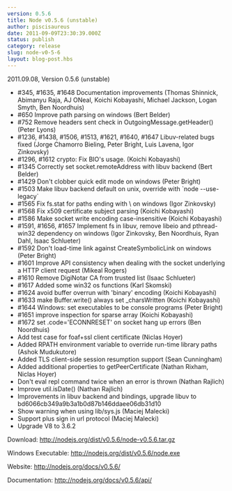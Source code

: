 ```yaml
---
version: 0.5.6
title: Node v0.5.6 (unstable)
author: piscisaureus
date: 2011-09-09T23:30:39.000Z
status: publish
category: release
slug: node-v0-5-6
layout: blog-post.hbs
---
```


2011.09.08, Version 0.5.6 (unstable)
<ul>
    <li>#345, #1635, #1648 Documentation improvements (Thomas Shinnick, Abimanyu Raja, AJ ONeal, Koichi Kobayashi, Michael Jackson, Logan Smyth, Ben Noordhuis)</li>
    <li>#650 Improve path parsing on windows (Bert Belder)</li>
    <li>#752 Remove headers sent check in OutgoingMessage.getHeader() (Peter Lyons)</li>
    <li>#1236, #1438, #1506, #1513, #1621, #1640, #1647 Libuv-related bugs fixed (Jorge Chamorro Bieling, Peter Bright, Luis Lavena, Igor Zinkovsky)</li>
    <li>#1296, #1612 crypto: Fix BIO's usage. (Koichi Kobayashi)</li>
    <li>#1345 Correctly set socket.remoteAddress with libuv backend (Bert Belder)</li>
    <li>#1429 Don't clobber quick edit mode on windows (Peter Bright)</li>
    <li>#1503 Make libuv backend default on unix, override with `node --use-legacy`</li>
    <li>#1565 Fix fs.stat for paths ending with \ on windows (Igor Zinkovsky)</li>
    <li>#1568 Fix x509 certificate subject parsing (Koichi Kobayashi)</li>
    <li>#1586 Make socket write encoding case-insensitive (Koichi Kobayashi)</li>
    <li>#1591, #1656, #1657 Implement fs in libuv, remove libeio and pthread-win32 dependency on windows (Igor Zinkovsky, Ben Noordhuis, Ryan Dahl, Isaac Schlueter)</li>
    <li>#1592 Don't load-time link against CreateSymbolicLink on windows (Peter Bright)</li>
    <li>#1601 Improve API consistency when dealing with the socket underlying a HTTP client request (Mikeal Rogers)</li>
    <li>#1610 Remove DigiNotar CA from trusted list (Isaac Schlueter)</li>
    <li>#1617 Added some win32 os functions (Karl Skomski)</li>
    <li>#1624 avoid buffer overrun with 'binary' encoding (Koichi Kobayashi)</li>
    <li>#1633 make Buffer.write() always set _charsWritten (Koichi Kobayashi)</li>
    <li>#1644 Windows: set executables to be console programs (Peter Bright)</li>
    <li>#1651 improve inspection for sparse array (Koichi Kobayashi)</li>
    <li>#1672 set .code='ECONNRESET' on socket hang up errors (Ben Noordhuis)</li>
    <li>Add test case for foaf+ssl client certificate (Niclas Hoyer)</li>
    <li>Added RPATH environment variable to override run-time library paths (Ashok Mudukutore)</li>
    <li>Added TLS client-side session resumption support (Sean Cunningham)</li>
    <li>Added additional properties to getPeerCertificate (Nathan Rixham, Niclas Hoyer)</li>
    <li>Don't eval repl command twice when an error is thrown (Nathan Rajlich)</li>
    <li>Improve util.isDate() (Nathan Rajlich)</li>
    <li>Improvements in libuv backend and bindings, upgrade libuv to bd6066cb349a9b3a1b0d87b146ddaee06db31d10</li>
    <li>Show warning when using lib/sys.js (Maciej Malecki)</li>
    <li>Support plus sign in url protocol (Maciej Malecki)</li>
    <li>Upgrade V8 to 3.6.2</li>
</ul>
Download: <a href="http://nodejs.org/dist/v0.5.6/node-v0.5.6.tar.gz">http://nodejs.org/dist/v0.5.6/node-v0.5.6.tar.gz</a>

Windows Executable: <a href="http://nodejs.org/dist/v0.5.6/node.exe">http://nodejs.org/dist/v0.5.6/node.exe</a>

Website: <a href="http://nodejs.org/docs/v0.5.6/">http://nodejs.org/docs/v0.5.6/</a>

Documentation: <a href="http://nodejs.org/docs/v0.5.6/api/">http://nodejs.org/docs/v0.5.6/api/</a>
